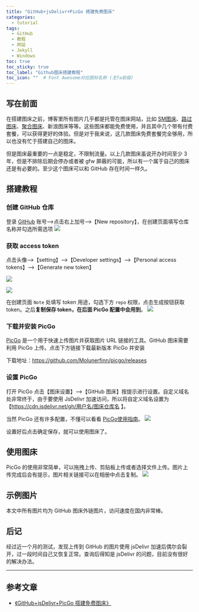 ```yaml
---
title: "GitHub+jsDelivr+PicGo 搭建免费图床"
categories:
  - tutorial
tags:
  - GitHub
  - 教程
  - 网站
  - Jekyll
  - Windows
toc: true
toc_sticky: true
toc_label: "Github图床搭建教程"
toc_icon: ""  # Font Awesome对应图标名称 (无fa前缀)	
---
```

## 写在前面
在搭建图床之前，博客里所有图片几乎都是托管在图床网站，比如 [SM图床](https://sm.ms/)、[路过图床](https://imgchr.com/)、[聚合图床](https://www.superbed.cn/)、新浪图床等等。这些图床都能免费使用，并且其中几个带有付费套餐，可以获得更好的体验。但是对于我来说，这几款图床免费套餐完全够用，所以也没有忙于搭建自己的图床。

但是图床最重要的一点是稳定，不限制流量。以上几款图床虽说开办时间至少 3 年，但是不排除后期会停办或者被 gfw 屏蔽的可能，所以有一个属于自己的图床还是有必要的。至少这个图床可以和 GitHub 存在时间一样久。

## 搭建教程

### 创建 GitHub 仓库
登录 [GitHub][1] 账号-->点击右上加号-->【New repository】，在创建页面填写仓库名称并勾选所需选项
![](https://cdn.jsdelivr.net/gh/sunete/imghost/imgcreat-a-new-repository.png)

### 获取 access token
点击头像-->【setting】-->【Developer settings】-->【Personal access tokens】-->【Generate new token】

![](https://cdn.jsdelivr.net/gh/sunete/imghost/imgdeveloper-settings.png)

![](https://cdn.jsdelivr.net/gh/sunete/imghost/imggenerate-new-token.png)

在创建页面 `Note` 处填写 token 用途，勾选下方 `repo` 权限，点击生成按钮获取 token。之后**复制保存 token，在后面 PicGo 配置中会用到**。
![](https://cdn.jsdelivr.net/gh/sunete/imghost/imgnote-and-scopes.png)

### 下载并安装 PicGo
[PicGo](https://github.com/Molunerfinn/PicGo) 是一个用于快速上传图片并获取图片 URL 链接的工具。GitHub 图床需要利用 PicGo 上传。点击下方链接下载最新版本 PicGo 并安装

下载地址：<https://github.com/Molunerfinn/picgo/releases>

### 设置 PicGo
打开 PicGo 点击【图床设置】-->【GitHub 图床】按提示进行设置。自定义域名处非常终于，由于要使用 JsDelivr 加速访问，所以将自定义域名设置为【https://cdn.jsdelivr.net/gh/用户名/图床仓库名 】。

当然 PicGo 还有许多配置，不懂可以看看 [PicGo使用指南](https://picgo.github.io/PicGo-Doc/zh/guide/)。
![](https://cdn.jsdelivr.net/gh/sunete/imghost/imgPicGo-setting.png)

设置好后点击确定保存，就可以使用图床了。

## 使用图床
PicGo 的使用非常简单，可以拖拽上传、剪贴板上传或者选择文件上传。图片上传完成后会有提示，图片相关链接可以在相册中点击复制。
![](https://cdn.jsdelivr.net/gh/sunete/imghost/img20200412194904.png)

## 示例图片
本文中所有图片均为 GitHub 图床外链图片，访问速度在国内非常棒。

## 后记
经过近一个月的测试，发现上传到 GitHub 的图片使用 jsDelivr 加速后偶尔会裂开，过一段时间自己又恢复正常。查询后得知是 jsDelivr 的问题，目前没有很好的解决办法。

-------------------

## 参考文章

- [《GitHub+jsDelivr+PicGo 搭建免费图床》](https://segmentfault.com/a/1190000020240864)

[1]: https://github.com/